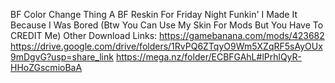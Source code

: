 BF Color Change Thing
A BF Reskin For Friday Night Funkin' I Made It Because I Was Bored (Btw You Can Use My Skin For Mods But You Have To CREDIT Me)
Other Download Links:
https://gamebanana.com/mods/423682
https://drive.google.com/drive/folders/1RvPQ6ZTqyO9Wm5XZqRF5sAyOUx9mDgvG?usp=share_link 
https://mega.nz/folder/ECBFGAhL#lPrhlQyR-HHoZGscmioBaA
